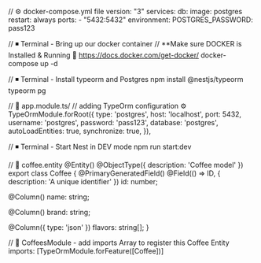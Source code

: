 // ⚙️ docker-compose.yml file
version: "3"
services:
db:
image: postgres
restart: always
ports: - "5432:5432"
environment:
POSTGRES_PASSWORD: pass123

// ◾️ Terminal - Bring up our docker container
// \*\*Make sure DOCKER is Installed & Running 🔔 https://docs.docker.com/get-docker/
docker-compose up -d

// ◾ ️Terminal - Install typeorm and Postgres
npm install @nestjs/typeorm typeorm pg

// 📝 app.module.ts/
// adding TypeOrm configuration ⚙️
TypeOrmModule.forRoot({
type: 'postgres',
host: 'localhost',
port: 5432,
username: 'postgres',
password: 'pass123',
database: 'postgres',
autoLoadEntities: true,
synchronize: true,
}),

// ◾ ️Terminal - Start Nest in DEV mode
npm run start:dev

// 📝 coffee.entity
@Entity()
@ObjectType({ description: 'Coffee model' })
export class Coffee {
@PrimaryGeneratedField()
@Field(() => ID, { description: 'A unique identifier' })
id: number;

@Column()
name: string;

@Column()
brand: string;

@Column({ type: 'json' })
flavors: string[];
}

// 📝 CoffeesModule - add imports Array to register this Coffee Entity
imports: [TypeOrmModule.forFeature([Coffee])]
